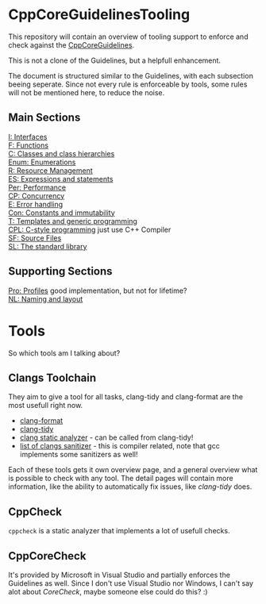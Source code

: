 # CppCoreGuidelinesTooling

This repository will contain an overview of tooling support to enforce and check against the [CppCoreGuidelines](https://github.com/isocpp/CppCoreGuidelines).

This is not a clone of the Guidelines, but a helpfull enhancement.

The document is structured similar to the Guidelines, with each
subsection beeing seperate. Since not every rule is enforceable by tools,
some rules will not be mentioned here, to reduce the noise.

## Main Sections

[I: Interfaces](interfaces.md)  
[F: Functions](functions.md)  
[C: Classes and class hierarchies](classes_hierarchy.md)  
[Enum: Enumerations](enumerations.md)  
[R: Resource Management](resource_management.md)  
[ES: Expressions and statements]()  
[Per: Performance](performance.md)  
[CP: Concurrency](concurrency.md)  
[E: Error handling](error_handling.md)  
[Con: Constants and immutability](constants.md)  
[T: Templates and generic programming]()  
[CPL: C-style programming]() just use C++ Compiler  
[SF: Source Files]()  
[SL: The standard library]()  

## Supporting Sections

[Pro: Profiles]() good implementation, but not for lifetime?  
[NL: Naming and layout]()  

# Tools

So which tools am I talking about?

## Clangs Toolchain
They aim to give a tool for all tasks, clang-tidy and clang-format are the most usefull right now.

- [clang-format](http://clang.llvm.org/docs/ClangFormat.html)
- [clang-tidy](http://clang.llvm.org/extra/clang-tidy/index.html)
- [clang static analyzer](http://clang-analyzer.llvm.org/) - can be called from clang-tidy!
- [list of clangs sanitizer](http://clang.llvm.org/docs/index.html) - this is compiler related, note that gcc implements some sanitizers as well!

Each of these tools gets it own overview page, and a general overview what is possible to check with any tool.
The detail pages will contain more information, like the ability to automatically fix issues, like *clang-tidy* does.

## CppCheck

`cppcheck` is a static analyzer that implements a lot of usefull checks.

## CppCoreCheck

It's provided by Microsoft in Visual Studio and partially enforces the
Guidelines as well.
Since I don't use Visual Studio nor Windows, I can't say alot about *CoreCheck*, maybe someone else could do this? :)

